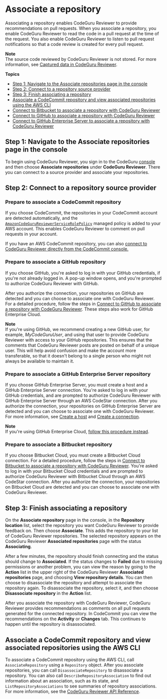 # Associate a repository<a name="step-one"></a>

 Associating a repository enables CodeGuru Reviewer to provide recommendations on pull requests\. When you associate a repository, you enable CodeGuru Reviewer to read the code in a pull request at the time of the request\. You also enable CodeGuru Reviewer to listen to pull request notifications so that a code review is created for every pull request\.

**Note**  
The source code reviewed by CodeGuru Reviewer is not stored\. For more information, see [Captured data in CodeGuru Reviewer](data-protection.md#data-captured)\.

**Topics**
+ [Step 1: Navigate to the Associate repositories page in the console](#navigate-to-associate-repositories-page)
+ [Step 2: Connect to a repository source provider](#select-repository-source-provider)
+ [Step 3: Finish associating a repository](#finish-associating-repository)
+ [Associate a CodeCommit repository and view associated repositories using the AWS CLI](#associate-repository-using-cli)
+ [Connect to Bitbucket to associate a repository with CodeGuru Reviewer](bitbucket-steps.md)
+ [Connect to GitHub to associate a repository with CodeGuru Reviewer](github-steps.md)
+ [Connect to GitHub Enterprise Server to associate a repository with CodeGuru Reviewer](github-enterprise-steps.md)

## Step 1: Navigate to the Associate repositories page in the console<a name="navigate-to-associate-repositories-page"></a>

To begin using CodeGuru Reviewer, you sign in to the CodeGuru [console](https://console.aws.amazon.com/codeguru) and then choose **Associate repositories** under **CodeGuru Reviewer**\. There you can connect to a source provider and associate your repositories\.  

## Step 2: Connect to a repository source provider<a name="select-repository-source-provider"></a>

### Prepare to associate a CodeCommit repository<a name="associate-codecommit-repository"></a>

If you choose CodeCommit, the repositories in your CodeCommit account are detected automatically, and the [`AmazonCodeGuruReviewerServiceRolePolicy`](auth-and-access-control-iam-identity-based-access-control.md#managed-policy-for-codecommit-and-codestar-connections) managed policy is added to your AWS account\. This enables CodeGuru Reviewer to comment on pull requests in your account\. 

If you have an AWS CodeCommit repository, you can also [connect to CodeGuru Reviewer directly from the CodeCommit console\.](https://docs.aws.amazon.com/codecommit/latest/userguide/how-to-amazon-codeguru-reviewer.html) 

### Prepare to associate a GitHub repository<a name="associate-github-repository"></a>

If you choose GitHub, you're asked to log in with your GitHub credentials, if you're not already logged in\. A pop\-up window opens, and you're prompted to authorize CodeGuru Reviewer with GitHub\. 

After you authorize the connection, your repositories on GitHub are detected and you can choose to associate one with CodeGuru Reviewer\. For a detailed procedure, follow the steps in [Connect to GitHub to associate a repository with CodeGuru Reviewer](github-steps.md)\. These steps also work for GitHub Enterprise Cloud\.

**Note**  
If you're using GitHub, we recommend creating a new GitHub user, for example, *MyCodeGuruUser*, and using that user to provide CodeGuru Reviewer with access to your GitHub repositories\. This ensures that the comments that CodeGuru Reviewer posts are posted on behalf of a unique user\. This will help avoid confusion and make the account more transferable, so that it doesn't belong to a single person who might not always be available to maintain it\. 

### Prepare to associate a GitHub Enterprise Server repository<a name="associate-github-enterprise-repository"></a>

If you choose GitHub Enterprise Server, you must create a host and a GitHub Enterprise Server connection\. You're asked to log in with your GitHub credentials, and are prompted to authorize CodeGuru Reviewer with GitHub Enterprise Server through an AWS CodeStar connection\. After you authorize the connection, your repositories on GitHub Enterprise Server are detected and you can choose to associate one with CodeGuru Reviewer\. For more information, see [Create a host](https://docs.aws.amazon.com/dtconsole/latest/userguide/connections-host-create.html) and [Create a connection](https://docs.aws.amazon.com/dtconsole/latest/userguide/connections-create.html)\. 

**Note**  
If you're using GitHub Enterprise Cloud, [follow this procedure instead](github-steps.md)\. 

### Prepare to associate a Bitbucket repository<a name="associate-bitbucket-repository"></a>

If you choose Bitbucket Cloud, you must create a Bitbucket Cloud connection\. For a detailed procedure, follow the steps in [Connect to Bitbucket to associate a repository with CodeGuru Reviewer](bitbucket-steps.md)\. You're asked to log in with your Bitbucket Cloud credentials and are prompted to authorize CodeGuru Reviewer with Bitbucket Cloud through an AWS CodeStar connection\. After you authorize the connection, your repositories on Bitbucket Cloud are detected and you can choose to associate one with CodeGuru Reviewer\.

## Step 3: Finish associating a repository<a name="finish-associating-repository"></a>

On the **Associate repository** page in the console, in the **Repository location** list, select the repository you want CodeGuru Reviewer to provide feedback on\. Then choose **Associate**\. This adds the repository to your list of CodeGuru Reviewer repositories\. The selected repository appears on the CodeGuru Reviewer **Associated repositories** page with the status **Associating**\. 

After a few minutes, the repository should finish connecting and the status should change to **Associated**\. If the status changes to **Failed** due to missing permissions or another problem, you can view the reason by going to the **Action** list in the upper right of the CodeGuru Reviewer **Associated repositories** page, and choosing **View repository details**\. You can then choose to disassociate the repository and attempt to associate the repository again\. To disassociate the repository, select it, and then choose **Disassociate repository** in the **Action** list\.

After you associate the repository with CodeGuru Reviewer, CodeGuru Reviewer provides recommendations as comments on all pull requests generated for the connected repository\. In CodeCommit you can view the recommendations on the **Activity** or **Changes** tab\. This continues to happen until the repository is disassociated\.

## Associate a CodeCommit repository and view associated repositories using the AWS CLI<a name="associate-repository-using-cli"></a>

To associate a CodeCommit repository using the AWS CLI, call `AssociateRepository` using a `Repository` object\. After you associate repositories, you can call `DisassociateRepository` to disassociate a repository\. You can also call `DescribeRepositoryAssociation` to find out information about an association, such as its state, and `ListRepositoryAssociations` to see summaries of repository associations\. For more information, see the [CodeGuru Reviewer API Reference](https://docs.aws.amazon.com/codeguru/latest/reviewer-api/Welcome.html)\.